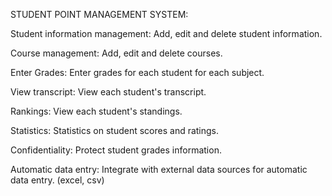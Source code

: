 STUDENT POINT MANAGEMENT SYSTEM:

Student information management: Add, edit and delete student information.

Course management: Add, edit and delete courses.

Enter Grades: Enter grades for each student for each subject.

View transcript: View each student's transcript.

Rankings: View each student's standings.

Statistics: Statistics on student scores and ratings.

Confidentiality: Protect student grades information.

Automatic data entry: Integrate with external data sources for automatic data entry. (excel, csv)
